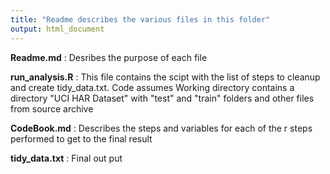 ```yaml
---
title: "Readme describes the various files in this folder"
output: html_document
---
```


**Readme.md** : Desribes the purpose of each file

**run_analysis.R** : This file contains the scipt with the list of steps to cleanup and create tidy_data.txt. Code assumes Working directory contains a directory "UCI HAR Dataset" with "test" and "train" folders and other files from source archive

**CodeBook.md** : Describes the steps and variables for each of the r steps performed to get to the final result

**tidy_data.txt** : Final out put